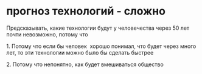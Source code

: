 # прогноз технологий - сложно
Предсказывать, какие технологии будут у человечества через 50 лет почти невозможно, потому что 

1\. Потому что если бы человек  хорошо понимал, что будет через много лет, то эти технологии можно было бы сделать быстрее

2\. Потому что непонятно, как будет вмешиваться общество